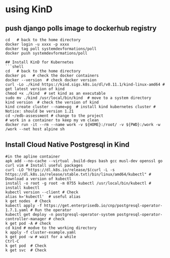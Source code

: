 # using KinD

## push django polls image to dockerhub registry
```shell
cd   # back to the home directory
docker login -u xxxx -p xxxx
docker tag poll systemdevformations/poll
docker push systemdevformations/poll

## Install KinD for Kubernetes
```shell
cd   # back to the home directory
docker ps   # check the docker containers
docker --version  # check docker version 
curl -Lo ./kind https://kind.sigs.k8s.io/dl/v0.11.1/kind-linux-amd64 # get latest version of kind
chmod +x ./kind  # set kind as an executable
sudo mv ./kind /usr/local/bin/kind  # move to a system directory
kind version  # check the version of kind 
kind create cluster --name=pg  # install kind kubernetes cluster # Notice: should be version 1.21
cd ~/edb-assessment # change to the project
# work in a container to keep my vm clean 
docker run -it --rm --name work -v ${HOME}:/root/ -v ${PWD}:/work -w /work --net host alpine sh
```

## Install Cloud Native Postgresql in Kind 
```shell
#in the apline container
apk add --no-cache --virtual .build-deps bash gcc musl-dev openssl go curl vim # Install useful packages
curl -LO "https://dl.k8s.io/release/$(curl -L -s https://dl.k8s.io/release/stable.txt)/bin/linux/amd64/kubectl" # Download a version of kubectl
install -o root -g root -m 0755 kubectl /usr/local/bin/kubectl # install kubectl
kubectl version --client # Check 
alias k='kubectl'  # useful alias
k get nodes  # Check 
kubectl apply -f https://get.enterprisedb.io/cnp/postgresql-operator-1.7.1.yaml # Run the operator
kubectl get deploy -n postgresql-operator-system postgresql-operator-controller-manager # check 
k get pod -A # check 
cd kind # modve to the working directory
k apply -f cluster-example.yaml
k get pod -w # wait for a while
Ctrl-C
k get pod  # Check
k get svc  # Check 
```

